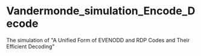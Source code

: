 # Vandermonde_simulation_Encode_Decode
The simulation of "A Unified Form of EVENODD and RDP Codes and Their Efficient Decoding"
